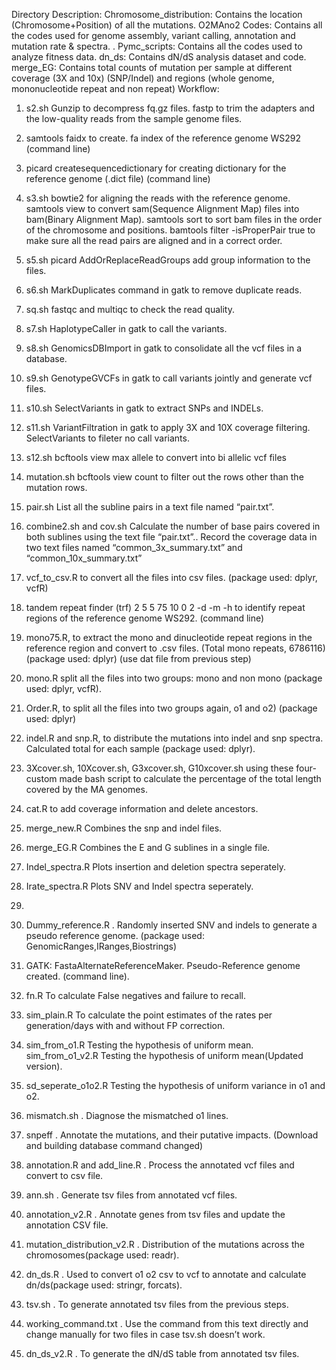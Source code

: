 Directory Description:
Chromosome_distribution: Contains the location (Chromosome+Position) of all the mutations.
O2MAno2 Codes: Contains all the codes used for genome assembly, variant calling, annotation and mutation rate & spectra. .
Pymc_scripts: Contains all the codes used to analyze fitness data.
dn_ds: Contains dN/dS analysis dataset and code. 
merge_EG: Contains total counts of mutation per sample at different coverage (3X and 10x) (SNP/Indel) and regions (whole genome, mononucleotide repeat and non repeat)
Workflow:

1.	s2.sh Gunzip to decompress fq.gz files.
 fastp to trim the adapters and the low-quality reads from the sample genome files.
2.	samtools faidx to create. fa index of the reference genome WS292 (command line)
3.	picard createsequencedictionary for creating dictionary for the reference genome (.dict file) (command line)
4.	s3.sh bowtie2 for aligning the reads with the reference genome.
samtools view to convert sam(Sequence Alignment Map) files into bam(Binary Alignment Map).
samtools sort to sort bam files in the order of the chromosome and positions.
bamtools filter -isProperPair true to make sure all the read pairs are aligned and in a correct order. 
5.	s5.sh picard AddOrReplaceReadGroups  add group information to the files. 
6.	s6.sh MarkDuplicates command in gatk to remove duplicate reads.
7.	sq.sh fastqc and multiqc to check the read quality.
8.	s7.sh HaplotypeCaller in gatk to call the variants.
9.	s8.sh  GenomicsDBImport in gatk to consolidate all the vcf files in a database.
10.	s9.sh GenotypeGVCFs in gatk to call variants jointly and generate vcf files.
11.	s10.sh SelectVariants in gatk to extract SNPs and INDELs.
12.	s11.sh VariantFiltration in gatk to apply 3X and 10X coverage filtering.
      SelectVariants to fileter no call variants. 
13.	s12.sh bcftools view max allele to convert into bi allelic vcf files 
14.	mutation.sh bcftools view count to filter out the rows other than the mutation rows.
15.	pair.sh List all the subline pairs in a text file named “pair.txt”. 
16.	combine2.sh and cov.sh  Calculate the number of base pairs covered in both sublines using the text file “pair.txt”.. Record the coverage data in two text files named “common_3x_summary.txt” and “common_10x_summary.txt”
17.	vcf_to_csv.R to convert all the files into csv files. (package used: dplyr, vcfR)
18.	tandem repeat finder (trf) 2 5 5 75 10 0 2 -d -m -h to identify repeat regions of the reference genome WS292. (command line)
19.	mono75.R, to extract the mono and dinucleotide repeat regions in the reference region and convert to .csv files. (Total mono repeats, 6786116) (package used: dplyr) (use dat file from previous step)
20.	mono.R split all the files into two groups: mono and non mono (package used: dplyr, vcfR). 
21.	Order.R, to split all the files into two groups again, o1 and o2) (package used: dplyr)
22.	indel.R and snp.R, to distribute the mutations into indel and snp spectra. Calculated total for each sample (package used: dplyr). 

23.	3Xcover.sh, 10Xcover.sh, G3xcover.sh, G10xcover.sh using these four-custom made bash script to calculate the percentage of the total length covered by the MA genomes. 
24.	cat.R to add coverage information and delete ancestors. 
25.	merge_new.R Combines the snp and indel files. 
26.	merge_EG.R Combines the E and G sublines in a single file. 
27.	Indel_spectra.R Plots insertion and deletion spectra seperately. 
28.	Irate_spectra.R Plots SNV and Indel spectra seperately. 
29.	
30.	Dummy_reference.R . Randomly inserted SNV and indels to generate a pseudo reference genome. (package used: GenomicRanges,IRanges,Biostrings)
31.	GATK: FastaAlternateReferenceMaker. Pseudo-Reference genome created. (command line). 
32.	fn.R To calculate False negatives and failure to recall. 
33.	sim_plain.R To calculate the point estimates of the rates per generation/days with and without FP correction. 
34.	sim_from_o1.R Testing the hypothesis of uniform mean.
sim_from_o1_v2.R Testing the hypothesis of uniform mean(Updated version).
35.	sd_seperate_o1o2.R Testing the hypothesis of uniform variance in o1 and o2. 
36.	mismatch.sh . Diagnose the mismatched o1 lines. 
37.	snpeff . Annotate the mutations, and their putative impacts. (Download and building database command changed)
38.	annotation.R and add_line.R . Process the annotated vcf files and convert to csv file.
39.	ann.sh  . Generate tsv files from annotated vcf files.  
40.	annotation_v2.R . Annotate genes from tsv files and update the annotation CSV file.
41.	mutation_distribution_v2.R . Distribution of the mutations across the chromosomes(package used: readr). 
42.	dn_ds.R . Used to convert o1 o2 csv to vcf to annotate and calculate dn/ds(package used: stringr, forcats). 
43.	tsv.sh . To generate annotated tsv files from the previous steps.  
44.	working_command.txt . Use the command from this text directly and change manually for two files in case tsv.sh doesn’t work.  
45.	dn_ds_v2.R . To generate the dN/dS table from annotated tsv files. 



